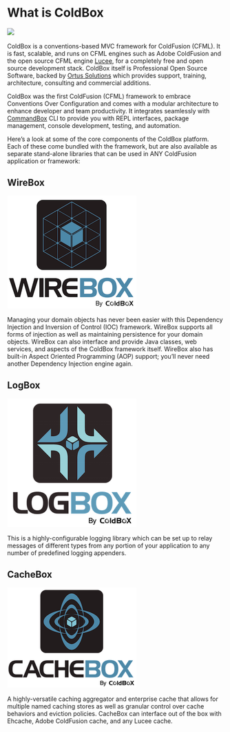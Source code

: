 # What is ColdBox

![](https://github.com/ortus-docs/coldbox-docs/blob/v4.x/full/images/ColdBoxLogo2015_300.png)

ColdBox is a conventions-based MVC framework for ColdFusion \(CFML\). It is fast, scalable, and runs on CFML engines such as Adobe ColdFusion and the open source CFML engine [Lucee](http://www.lucee.org), for a completely free and open source development stack. ColdBox itself is Professional Open Source Software, backed by [Ortus Solutions](http://www.ortussolutions.com) which provides support, training, architecture, consulting and commercial additions.

ColdBox was the first ColdFusion \(CFML\) framework to embrace Conventions Over Configuration and comes with a modular architecture to enhance developer and team productivity. It integrates seamlessly with [CommandBox](http://www.ortussolutions.com/products/commandbox) CLI to provide you with REPL interfaces, package management, console development, testing, and automation.

Here’s a look at some of the core components of the ColdBox platform. Each of these come bundled with the framework, but are also available as separate stand-alone libraries that can be used in ANY ColdFusion application or framework:

## WireBox

![](../.gitbook/assets/wirebox.png)

Managing your domain objects has never been easier with this Dependency Injection and Inversion of Control \(IOC\) framework. WireBox supports all forms of injection as well as maintaining persistence for your domain objects. WireBox can also interface and provide Java classes, web services, and aspects of the ColdBox framework itself. WireBox also has built-in Aspect Oriented Programming \(AOP\) support; you’ll never need another Dependency Injection engine again.

## LogBox

![](../.gitbook/assets/logbox.png)

This is a highly-configurable logging library which can be set up to relay messages of different types from any portion of your application to any number of predefined logging appenders.

## CacheBox

![](../.gitbook/assets/cachebox.png)

A highly-versatile caching aggregator and enterprise cache that allows for multiple named caching stores as well as granular control over cache behaviors and eviction policies. CacheBox can interface out of the box with Ehcache, Adobe ColdFusion cache, and any Lucee cache.

